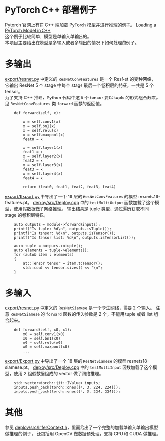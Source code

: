 # PyTorch C++ 部署例子

Pytorch 官网上有在 C++ 端加载 PyTorch 模型并进行推理的例子。
[Loading a PyTorch Model in C++](https://pytorch.org/tutorials/advanced/cpp_export.html)  
这个例子比较简单，模型是单输入单输出的。  
本项目主要给出在模型是多输入或者多输出的情况下如何处理的例子。 

# 多输出 
[export/resnet.py](export/resnet.py) 中定义的 ```ResNetConvFeatures``` 是一个 ResNet 的变种网络，
它输出 ResNet 5 个 stage 中每个 stage 最后一个卷积层的特征，一共是 5 个 tensor。  
为了支持 C++ 推理，Python 代码中这 5 个 tensor 要以 tuple 的形式组合起来。
见 ```ResNetConvFeatures``` 类 ```forward``` 函数的返回值。 
```
    def forward(self, x):

        x = self.conv1(x)
        x = self.bn1(x)
        x = self.relu(x)
        x = self.maxpool(x)
        feat0 = x

        x = self.layer1(x)
        feat1 = x
        x = self.layer2(x)
        feat2 = x
        x = self.layer3(x)
        feat3 = x
        x = self.layer4(x)
        feat4 = x

        return (feat0, feat1, feat2, feat3, feat4)
```

[export/Export.py](export/Export.py) 中导出了一个 18 层的 ```ResNetConvFeatures``` 的模型 resnetc18-features.pt。
[deploy/src/Deploy.cpp](deploy/src/Deploy.cpp) 中的 ```testMultiOutput``` 函数加载了这个模型，使用假数据做了网络推理。
输出结果是 tuple 类型，通过遍历获取不同 stage 的卷积层特征。
```
    auto outputs = module->forward(inputs);
    printf("Is tuple: %d\n", outputs.isTuple());
    printf("Is tensor: %d\n", outputs.isTensor());
    printf("Is tensor list: %d\n", outputs.isTensorList());

    auto tuple = outputs.toTuple();
    auto elements = tuple->elements();
    for (auto& item : elements)
    {
        at::Tensor tensor = item.toTensor();
        std::cout << tensor.sizes() << "\n";
    }
```

# 多输入
[export/resnet.py](export/resnet.py) 中定义的 ```ResNetSiamese``` 是一个孪生网络，需要 2 个输入。
注意 ```ResNetSiamese``` 的 ```forward``` 函数的传入参数是 2 个，不能用 tuple 或者 list 组合起来。
```
    def forward(self, x0, x1):
        x0 = self.conv1(x0)
        x0 = self.bn1(x0)
        x0 = self.relu(x0)
        x0 = self.maxpool(x0)
        ...
```

[export/Export.py](export/Export.py) 中导出了一个 18 层的 ```ResNetSiamese``` 的模型 resnets18-siamese.pt。
[deploy/src/Deploy.cpp](deploy/src/Deploy.cpp) 中的 ```testMultiInput``` 函数加载了这个模型，使用 2 组假数据组成的 vector 做了网络推理。
```
    std::vector<torch::jit::IValue> inputs;
    inputs.push_back(torch::ones({4, 3, 224, 224}));
    inputs.push_back(torch::ones({4, 3, 224, 224}));
```

# 其他

参见 [deploy/src/InferContext.h](deploy/src/InferContext.h)，里面给出了一个完整的加载单输入单输出模型做推理的例子，
还包括用 OpenCV 做数据预处理，支持 CPU 和 CUDA 做推理。
